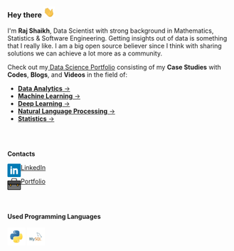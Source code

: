 
### Hey there  <img src="img/giphy.webp" width="25px">
I'm **Raj Shaikh**, Data Scientist with strong background in Mathematics, Statistics & Software Engineering.  Getting insights out of data is something that I really like. I am a big open source believer since I think with sharing solutions we can achieve a lot more as a community.<br>

Check out my<a href="https://github.com/shaikh-raj/data-science-portfolio"> Data Science Portfolio</a> consisting of my **Case Studies** with **Codes**, **Blogs**, and **Videos** in the field of:

- <a href="https://github.com/shaikh-raj/data-science-portfolio"> **Data Analytics** -> <a>
- <a href="https://github.com/shaikh-raj/data-science-portfolio"> **Machine Learning** -> <a>
- <a href="https://github.com/shaikh-raj/data-science-portfolio"> **Deep Learning** -> <a>
- <a href="https://github.com/shaikh-raj/data-science-portfolio"> **Natural Language Processing** -> <a>
- <a href="https://github.com/shaikh-raj/data-science-portfolio"> **Statistics** -> <a>
<br>
<br>

**Contacts**
<br>

<img align="left"  width="30px" src="img/linkedin_social_icon.png"/> <a href="https://www.linkedin.com/in/shaikhraj66/">LinkedIn</a> 
<br>

<img align="left" alt="Portfolio" width="30px" src="img/bag_briefcase_icon.png"/> <a href="https://www.mathnai.com/">Portfolio</a>
<br>

<br>
<br>

**Used Programming Languages**  
<br>
<code><img height="40" src="img/python.png"></code>
<code><img height="40" src="img/mysql.png"></code>

<br>
<br>






